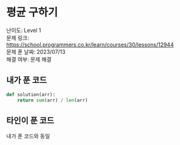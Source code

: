 # 평균 구하기

난이도: Level 1  
문제 링크: https://school.programmers.co.kr/learn/courses/30/lessons/12944  
문제 푼 날짜: 2023/07/13  
해결 여부: 문제 해결  
  
## 내가 푼 코드

```python
def solution(arr):
    return sum(arr) / len(arr)
```

## 타인이 푼 코드

내가 푼 코드와 동일
